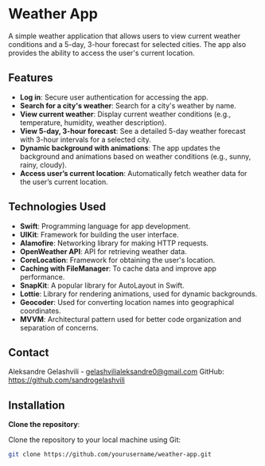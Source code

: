 # Weather App

A simple weather application that allows users to view current weather conditions and a 5-day, 3-hour forecast for selected cities. The app also provides the ability to access the user's current location.

## Features

- **Log in**: Secure user authentication for accessing the app.
- **Search for a city's weather**: Search for a city's weather by name.
- **View current weather**: Display current weather conditions (e.g., temperature, humidity, weather description).
- **View 5-day, 3-hour forecast**: See a detailed 5-day weather forecast with 3-hour intervals for a selected city.
- **Dynamic background with animations**: The app updates the background and animations based on weather conditions (e.g., sunny, rainy, cloudy).
- **Access user’s current location**: Automatically fetch weather data for the user’s current location.

## Technologies Used

- **Swift**: Programming language for app development.
- **UIKit**: Framework for building the user interface.
- **Alamofire**: Networking library for making HTTP requests.
- **OpenWeather API**: API for retrieving weather data.
- **CoreLocation**: Framework for obtaining the user's location.
- **Caching with FileManager**: To cache data and improve app performance.
- **SnapKit**: A popular library for AutoLayout in Swift.
- **Lottie**: Library for rendering animations, used for dynamic backgrounds.
- **Geocoder**: Used for converting location names into geographical coordinates.
- **MVVM**: Architectural pattern used for better code organization and separation of concerns.

 ## Contact

Aleksandre Gelashvili - gelashvilialeksandre0@gmail.com
GitHub: https://github.com/sandrogelashvili

## Installation

 **Clone the repository**:

   Clone the repository to your local machine using Git:

   ```bash
   git clone https://github.com/yourusername/weather-app.git
